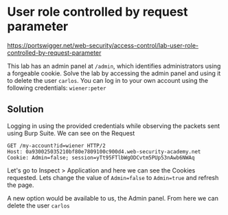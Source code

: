 # User role controlled by request parameter

https://portswigger.net/web-security/access-control/lab-user-role-controlled-by-request-parameter

This lab has an admin panel at `/admin`, which identifies administrators using a forgeable cookie.
Solve the lab by accessing the admin panel and using it to delete the user `carlos`.
You can log in to your own account using the following credentials: `wiener:peter`

## Solution

Logging in using the provided credentials while observing the packets sent using Burp Suite.
We can see on the Request 
```
GET /my-account?id=wiener HTTP/2
Host: 0a930025035210bf80e7809100c900d4.web-security-academy.net
Cookie: Admin=false; session=yTt95FTlbWgODCvtm5PUp53nAwb6NWAq
```

Let's go to Inspect > Application and here we can see the Cookies requested. Lets change the value of `Admin=false` to `Admin=true` and refresh the page.

A new option would be available to us, the Admin panel. From here we can delete the user `carlos`
